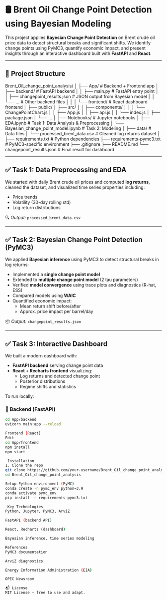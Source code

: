 # 🛢️ Brent Oil Change Point Detection using Bayesian Modeling

This project applies **Bayesian Change Point Detection** on Brent crude oil price data to detect structural breaks and significant shifts. We identify change points using PyMC3, quantify economic impact, and present insights through an interactive dashboard built with **FastAPI** and **React**.

---

## 📁 Project Structure

Brent_Oil_change_point_analysis/
│
├── App/ # Backend + Frontend app
│ ├── backend/ # FastAPI backend
│ │ ├── main.py # FastAPI entry point
│ │ ├── changepoint_results.json # JSON output from Bayesian model
│ │ └── ... # Other backend files
│ │
│ └── frontend/ # React dashboard frontend
│ ├── public/
│ ├── src/
│ │ ├── components/
│ │ │ └── ChangePointChart.js
│ │ ├── App.js
│ │ ├── api.js
│ │ └── index.js
│ ├── package.json
│ └── ...
│
├── Notebooks/ # Jupyter notebooks
│ ├── EDA.ipynb # Task 1: Data Analysis & Preprocessing
│ └── Bayesian_change_point_model.ipynb # Task 2: Modeling
│
├── data/ # Data files
│ └── processed_brent_data.csv # Cleaned log returns dataset
│
├── requirements.txt # Python dependencies
├── requirements-pymc3.txt # PyMC3-specific environment
├── .gitignore
├── README.md
└── changepoint_results.json # Final result for dashboard

---

## ✅ Task 1: Data Preprocessing and EDA

We started with daily Brent crude oil prices and computed **log returns**, cleaned the dataset, and visualized time series properties including:

- Price trends
- Volatility (30-day rolling std)
- Log return distributions

🔍 *Output:* `processed_brent_data.csv`

---

## ✅ Task 2: Bayesian Change Point Detection (PyMC3)

We applied **Bayesian inference** using PyMC3 to detect structural breaks in log returns:

- Implemented a **single change point model**
- Extended to **multiple change point model** (2 tau parameters)
- Verified **model convergence** using trace plots and diagnostics (R-hat, ESS)
- Compared models using **WAIC**
- Quantified economic impact:
  - Mean return shift before/after
  - Approx. price impact per barrel/day

📦 *Output:* `changepoint_results.json`

---

## ✅ Task 3: Interactive Dashboard

We built a modern dashboard with:

- **FastAPI backend** serving change point data
- **React + Recharts frontend** visualizing:
  - Log returns and detected change point
  - Posterior distributions
  - Regime shifts and statistics

To run locally:

### 🔧 Backend (FastAPI)

```bash
cd App/backend
uvicorn main:app --reload

Frontend (React)
Edit
cd App/frontend
npm install
npm start

 Installation
1. Clone the repo
git clone https://github.com/your-username/Brent_Oil_change_point_analysis.git
cd Brent_Oil_change_point_analysis

Setup Python environment (PyMC)
conda create -n pymc_env python=3.9
conda activate pymc_env
pip install -r requirements-pymc3.txt

 Key Technologies
Python, Jupyter, PyMC3, ArviZ

FastAPI (backend API)

React, Recharts (dashboard)

Bayesian inference, time series modeling

References
PyMC3 documentation

ArviZ diagnostics

Energy Information Administration (EIA)

OPEC Newsroom

📬 License
MIT License — free to use and adapt.